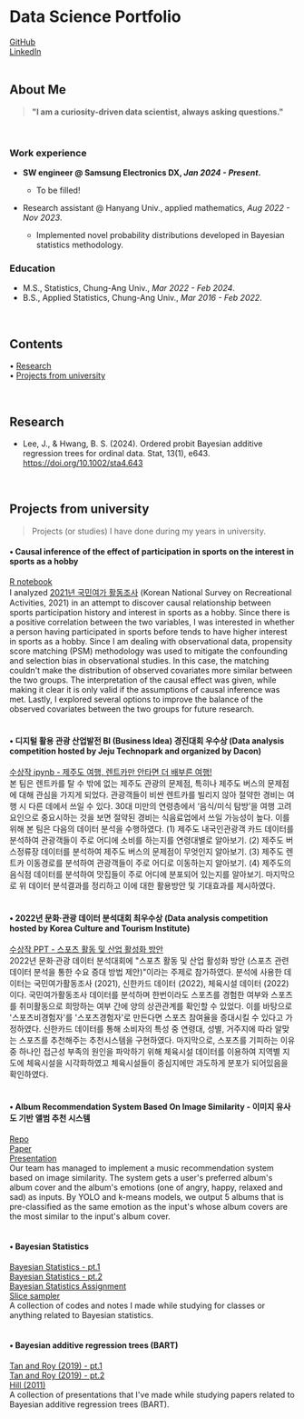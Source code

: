 # Data Science Portfolio

[GitHub](https://github.com/jaeyonggy)  
[LinkedIn](https://www.linkedin.com/in/jaeyonglee5)  
<br/>

## About Me

> **"I am a curiosity-driven data scientist, always asking questions."**
<br/>

### Work experience

- **SW engineer @ Samsung Electronics DX, _Jan 2024 - Present_.**
    - To be filled!

- Research assistant @ Hanyang Univ., applied mathematics, _Aug 2022 - Nov 2023_.
    - Implemented novel probability distributions developed in Bayesian statistics methodology.

### Education
  
- M.S., Statistics, Chung-Ang Univ., _Mar 2022 - Feb 2024_.
- B.S., Applied Statistics, Chung-Ang Univ., _Mar 2016 - Feb 2022_.  
<br/>


## Contents

• [Research](#research)  
• [Projects from university](#projects)  

<br/>

<a name="research"></a>
## Research

- Lee, J., & Hwang, B. S. (2024). Ordered probit Bayesian additive regression trees for ordinal data. Stat, 13(1), e643. https://doi.org/10.1002/sta4.643

<br/>


<a name="projects"></a>
## Projects from university

> Projects (or studies) I have done during my years in university.

#### • Causal inference of the effect of participation in sports on the interest in sports as a hobby

[R notebook](https://raw.githack.com/jaeyonggy/Portfolio/main/projects/causal.nb.html)  
I analyzed [2021년 국민여가 활동조사](https://policydb.kcti.re.kr/#/surveyLeisure4?bbstypecd=3003013&poststatcd=1400) (Korean National Survey on Recreational Activities, 2021) in an attempt to discover causal relationship between sports participation history and interest in sports as a hobby. Since there is a positive correlation between the two variables, I was interested in whether a person having participated in sports before tends to have higher interest in sports as a hobby. Since I am dealing with observational data, propensity score matching (PSM) methodology was used to mitigate the confounding and selection bias in observational studies. In this case, the matching couldn't make the distribution of observed covariates more similar between the two groups. The interpretation of the causal effect was given, while making it clear it is only valid if the assumptions of causal inference was met. Lastly, I explored several options to improve the balance of the observed covariates between the two groups for future research.  
<br/>


#### • 디지털 활용 관광 산업발전 BI (Business Idea) 경진대회 우수상 (Data analysis competition hosted by Jeju Technopark and organized by Dacon)

[수상작 ipynb - 제주도 여행, 렌트카만 안타면 더 배부른 여행!](https://dacon.io/competitions/official/236012/codeshare/7092?page=1&dtype=random)  
본 팀은 렌트카를 탈 수 밖에 없는 제주도 관광의 문제점, 특히나 제주도 버스의 문제점에 대해 관심을 가지게 되었다. 관광객들이 비싼 렌트카를 빌리지 않아 절약한 경비는 여행 시 다른 데에서 쓰일 수 있다. 30대 미만의 연령층에서 ‘음식/미식 탐방’을 여행 고려요인으로 중요시하는 것을 보면 절약된 경비는 식음료업에서 쓰일 가능성이 높다. 이를 위해 본 팀은 다음의 데이터 분석을 수행하였다. (1) 제주도 내국인관광객 카드 데이터를 분석하여 관광객들이 주로 어디에 소비를 하는지를 연령대별로 알아보기. (2) 제주도 버스정류장 데이터를 분석하여 제주도 버스의 문제점이 무엇인지 알아보기. (3) 제주도 렌트카 이동경로를 분석하여 관광객들이 주로 어디로 이동하는지 알아보기. (4) 제주도의 음식점 데이터를 분석하여 맛집들이 주로 어디에 분포되어 있는지를 알아보기. 마지막으로 위 데이터 분석결과를 정리하고 이에 대한 활용방안 및 기대효과를 제시하였다.  
<br/>


#### • 2022년 문화·관광 데이터 분석대회 최우수상 (Data analysis competition hosted by Korea Culture and Tourism Institute)

[수상작 PPT - 스포츠 활동 및 산업 활성화 방안](http://www.tourbigdata.kr/award.asp)  
2022년 문화·관광 데이터 분석대회에 "스포츠 활동 및 산업 활성화 방안 (스포츠 관련 데이터 분석을 통한 수요 증대 방법 제안)"이라는 주제로 참가하였다. 분석에 사용한 데이터는 국민여가활동조사 (2021), 신한카드 데이터 (2022), 체육시설 데이터 (2022)이다. 국민여가활동조사 데이터를 분석하며 한번이라도 스포츠를 경험한 여부와 스포츠를 취미활동으로 희망하는 여부 간에 양의 상관관계를 확인할 수 있었다. 이를 바탕으로 '스포츠비경험자'를 '스포츠경험자'로 만든다면 스포츠 참여율을 증대시킬 수 있다고 가정하였다. 신한카드 데이터를 통해 소비자의 특성 중 연령대, 성별, 거주지에 따라 알맞는 스포츠를 추천해주는 추천시스템을 구현하였다. 마지막으로, 스포츠를 기피하는 이유 중 하나인 접근성 부족의 원인을 파악하기 위해 체육시설 데이터를 이용하여 지역별 지도에 체육시설을 시각화하였고 체육시설들이 중심지에만 과도하게 분포가 되어있음을 확인하였다.  
<br/>


#### • Album Recommendation System Based On Image Similarity - 이미지 유사도 기반 앨범 추천 시스템

[Repo](https://github.com/CUAI-CAU/Recommend-By-Album-Covers)  
[Paper](https://github.com/CUAI-CAU/2021-CUAI-Winter-Conference/blob/main/paper/J.pdf)  
[Presentation](https://www.youtube.com/watch?v=ff_UeduK5lk)  
Our team has managed to implement a music recommendation system based on image similarity. The system gets a user's preferred album's album cover and the album's emotions (one of angry, happy, relaxed and sad) as inputs. By YOLO and k-means models, we output 5 albums that is pre-classified as the same emotion as the input's whose album covers are the most similar to the input's album cover.  
<br/>


#### • Bayesian Statistics

[Bayesian Statistics - pt.1](https://raw.githack.com/jaeyonggy/Portfolio/main/projects/Bayesian.nb.html)  
[Bayesian Statistics - pt.2](https://raw.githack.com/jaeyonggy/Portfolio/main/projects/Bayesian_pt2.nb.html)  
[Bayesian Statistics Assignment](https://raw.githack.com/jaeyonggy/Portfolio/main/projects/Bayes_HW.nb.html)  
[Slice sampler](https://raw.githack.com/jaeyonggy/Portfolio/main/projects/slice.nb.html)  
A collection of codes and notes I made while studying for classes or anything related to Bayesian statistics.  
<br/>


#### • Bayesian additive regression trees (BART)

[Tan and Roy (2019) - pt.1](https://raw.githack.com/jaeyonggy/Portfolio/main/projects/BART2019-review.pdf)  
[Tan and Roy (2019) - pt.2](https://raw.githack.com/jaeyonggy/Portfolio/main/projects/BART2019-review2.pdf)  
[Hill (2011)](https://raw.githack.com/jaeyonggy/Portfolio/main/projects/BART_bio.pdf)  
A collection of presentations that I've made while studying papers related to Bayesian additive regression trees (BART).  
<br/>

<br/>

